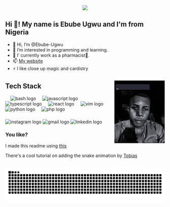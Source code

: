 <div align="center">
    <img height="150" src="images/banner.png" >
</div>


<h2 align="left">Hi 👋! My name is Ebube Ugwu and I'm from Nigeria</h2>

- 👋 Hi, I’m @Ebube-Ugwu
- 👀 I’m interested in programming and learning.
- 💞️ I’ currently work as a pharmacist💊.
- 📫 [My website](https://ebubeugwu.com)
- ⚡ I like close up magic and cardistry

###

<img align="right" height="200" src="images/profile.gif"  />

###
## Tech Stack 
<div align="left">
  <img width="12" />
  <img src="https://cdn.jsdelivr.net/gh/devicons/devicon@latest/icons/bash/bash-original.svg" height="30" alt="bash logo"  />
    <img width="12" />
  <img src="https://cdn.jsdelivr.net/gh/devicons/devicon/icons/javascript/javascript-original.svg" height="30" alt="javascript logo"  />
  <img width="12" />
  <img src="https://cdn.jsdelivr.net/gh/devicons/devicon/icons/typescript/typescript-original.svg" height="30" alt="typescript logo"  />
  <img width="12" />
  <img src="https://cdn.jsdelivr.net/gh/devicons/devicon/icons/react/react-original.svg" height="30" alt="react logo"  />
  <img width="12" />
  <img src="https://cdn.jsdelivr.net/gh/devicons/devicon@latest/icons/vim/vim-original.svg" height="30" alt="vim logo"  />
  <img width="12" />
  <img src="https://cdn.jsdelivr.net/gh/devicons/devicon/icons/python/python-original.svg" height="30" alt="python logo"  />
  <img width="12" />
  <img src="https://cdn.jsdelivr.net/gh/devicons/devicon@latest/icons/php/php-original.svg" height="30" alt="php logo"  />
</div>

###

<div align="left">
  <img src="https://img.shields.io/static/v1?message=Instagram&logo=instagram&label=&color=E4405F&logoColor=white&labelColor=&style=for-the-badge" height="35" alt="instagram logo"  />
  <img src="https://img.shields.io/static/v1?message=Gmail&logo=gmail&label=&color=D14836&logoColor=white&labelColor=&style=for-the-badge" height="35" alt="gmail logo"  />
  <img src="https://img.shields.io/static/v1?message=LinkedIn&logo=linkedin&label=&color=0077B5&logoColor=white&labelColor=&style=for-the-badge" height="35" alt="linkedin logo"  />
</div>

###

###

### You like?

I made this readme using [this](https://profile-readme-generator.com)

There's a cool tutorial on adding the snake animation by [Tobias](https://youtu.be/onUx22pgiBM?si=i0acl7suSS0rZsdQ)

<br clear="both">
<picture>
    <source media="{prefers-color-scheme: dark}" srcset="https://raw.githubusercontent.com/Ebube-Ugwu/Ebube-Ugwu/output/snake.svg" />
    <source media="{prefers-color-scheme: light}" srcset="https://raw.githubusercontent.com/Ebube-Ugwu/Ebube-Ugwu/output/snake.svg" />
<img src="https://raw.githubusercontent.com/Ebube-Ugwu/Ebube-Ugwu/output/snake.svg" alt="Snake animation" />
</picture>

###
